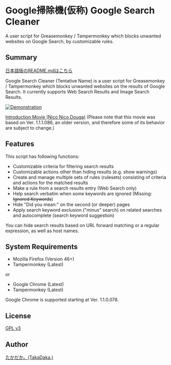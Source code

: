 Google掃除機(仮称) Google Search Cleaner
========================================

A user script for Greasemonkey / Tampermonkey which blocks unwanted websites on Google Search, by customizable rules.

## Summary

[日本語版のREADME.mdはこちら](README.md)

Google Search Cleaner (Tentative Name) is a user script for Greasemonkey / Tampermonkey which blocks unwanted websites on the results of Google Search. It currently supports Web Search Results and Image Search Results.

[![Demonstration](https://github.com/djtkdk-086969/google-search-cleaner/wiki/img/demo.thumb.png)](https://github.com/djtkdk-086969/google-search-cleaner/wiki/img/demo.png)

[Introduction Movie (Nico Nico Douga)](http://ext.nicovideo.jp/thumb_watch/sm29461061?thumb_mode=html)
(Please note that this movie was based on Ver. 1.1.1.086, an older version, and therefore some of its behavior are subject to change.)

## Features
This script has following functions:
* Customizable criteria for filtering search results
* Customizable actions other than hiding results (e.g. show warnings)
* Create and manage multiple sets of rules (rulesets) consisting of criteria and actions for the matched results
* Make a rule from a search results entry (Web Search only)
* Help search verbatim when some keywords are ignored (Missing: ~~Ignored Keywords~~)
* Hide "Did you mean:" on the second (or deeper) pages
* Apply search keyword exclusion ("minus" search) on related searches and autocomplete (search keyword suggestion)

You can hide search results based on URL forward matching or a regular expression, as well as host names.

## System Requirements
* Mozilla Firefox (Version 46+)
* Tampermonkey (Latest)

or

* Google Chrome (Latest)
* Tampermonkey (Latest)

Google Chrome is supported starting at Ver. 1.1.0.078.

## License
[GPL v3](http://www.gnu.org/copyleft/gpl.html)

## Author
[たかだか。(TakaDaka.)](https://twitter.com/djtkdk_086969)
